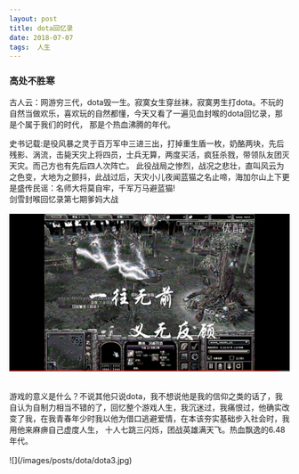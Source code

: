 ```yaml
---
layout: post  
title: dota回忆录  
date: 2018-07-07  
tags:  人生
---
```

### 高处不胜寒  
古人云：网游穷三代，dota毁一生。寂寞女生穿丝袜，寂寞男生打dota。不玩的自然当做欢乐，喜欢玩的自然都懂，今天又看了一遍见血封喉的dota回忆录，那是个属于我们的时代， 那是个热血沸腾的年代。     

史书记载:是役风暴之灵于百万军中三进三出，打掉重生盾一枚，奶酪两块，先后残影、涡流，击毙天灾上将四员，士兵无算，两度买活，疯狂杀戮，带领队友团灭天灾。而己方也有先后四人次阵亡。
 此役战局之惨烈，战况之悲壮，直叫风云为之色变，大地为之颤抖，此战过后，天灾小儿夜闻蓝猫之名止啼，海加尔山上下更是盛传民谣：名师大将莫自牢，千军万马避蓝猫!  
剑雪封喉回忆录第七期爹妈大战  
<br/>
![](/images/posts/dota/dota2.jpg)

<br/>
游戏的意义是什么？不说其他只说dota，我不想说他是我的信仰之类的话了，我自认为自制力相当不错的了，回忆整个游戏人生，我沉迷过，我痛恨过，他确实改变了我，在我青春年少时我以他为借口逃避爱情，在本该夯实基础步入社会时，我用他来麻痹自己虚度人生，  
十人七跳三闪烁，团战英雄满天飞。热血飘逸的6.48年代。
<br/>
<br/>
![](/images/posts/dota/dota3.jpg)
<br/>
<br/>
